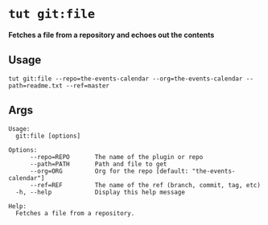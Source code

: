 # `tut git:file`

**Fetches a file from a repository and echoes out the contents**

## Usage

```
tut git:file --repo=the-events-calendar --org=the-events-calendar --path=readme.txt --ref=master
```

## Args

```
Usage:
  git:file [options]

Options:
      --repo=REPO       The name of the plugin or repo
      --path=PATH       Path and file to get
      --org=ORG         Org for the repo [default: "the-events-calendar"]
      --ref=REF         The name of the ref (branch, commit, tag, etc)
  -h, --help            Display this help message

Help:
  Fetches a file from a repository.
```

